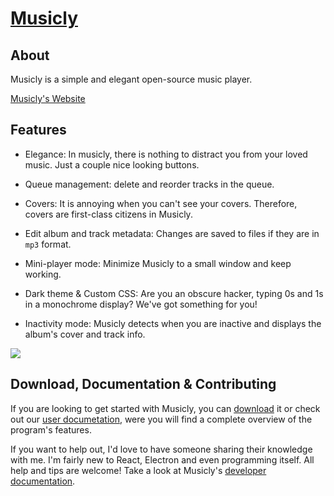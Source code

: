# [Musicly](https://bogosorter.github.io/Musicly)

## About

Musicly is a simple and elegant open-source music player.

[Musicly's Website](https://bogosorter.github.io/Musicly)

## Features

- Elegance: In musicly, there is nothing to distract you from your loved music. Just a couple nice looking buttons.

- Queue management: delete and reorder tracks in the queue.

- Covers: It is annoying when you can't see your covers. Therefore, covers are first-class citizens in Musicly.

- Edit album and track metadata: Changes are saved to files if they are in `mp3` format.

- Mini-player mode: Minimize Musicly to a small window and keep working.

- Dark theme & Custom CSS: Are you an obscure hacker, typing 0s and 1s in a monochrome display? We've got something for you!

- Inactivity mode: Musicly detects when you are inactive and displays the album's cover and track info.

![](https://bogosorter.github.io/Musicly/assets/library.png)

## Download, Documentation & Contributing

If you are looking to get started with Musicly, you can [download](https://github.com/bogosorter/Musicly/releases) it or check out our [user documetation](https://bogosorter.github.io/Musicly/docs/user), were you will find a complete overview of the program's features.

If you want to help out, I'd love to have someone sharing their knowledge with me. I'm fairly new to React, Electron and even programming itself. All help and tips are welcome! Take a look at Musicly's [developer documentation](https://bogosorter.github.io/Musicly/docs/dev).
